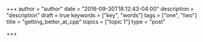+++
author = "author"
date = "2016-09-30T18:12:43-04:00"
description = "description"
draft = true
keywords = ["key", "words"]
tags = ["one", "two"]
title = "getting_better_at_cpp"
topics = ["topic 1"]
type = "post"

+++

